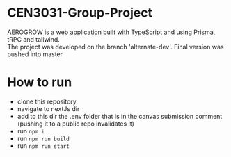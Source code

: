 # CEN3031-Group-Project

AEROGROW is a web application built with TypeScript and using Prisma, tRPC and tailwind.  
The project was developed on the branch 'alternate-dev'. 
Final version was pushed into master 

# How to run 
- clone this repository
- navigate to nextJs dir
- add to this dir the .env folder that is in the canvas submission comment (pushing it to a public repo invalidates it) 
- run ```npm i```
- run ```npm run build```
- run ```npm run start```
